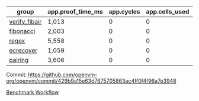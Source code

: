 | group | app.proof_time_ms | app.cycles | app.cells_used | leaf.proof_time_ms | leaf.cycles | leaf.cells_used |
| -- | -- | -- | -- | -- | -- | -- |
| [verify_fibair](https://github.com/openvm-org/openvm/blob/benchmark-results/benchmarks-pr/1884/verify_fibair-429b9a15e63d7675705863ac4ff0f4f96a7e3948.md) | 1,013 |  0 |  0 |- | - | - |
| [fibonacci](https://github.com/openvm-org/openvm/blob/benchmark-results/benchmarks-pr/1884/fibonacci-429b9a15e63d7675705863ac4ff0f4f96a7e3948.md) | 2,003 |  0 |  0 |- | - | - |
| [regex](https://github.com/openvm-org/openvm/blob/benchmark-results/benchmarks-pr/1884/regex-429b9a15e63d7675705863ac4ff0f4f96a7e3948.md) | 5,558 |  0 |  0 |- | - | - |
| [ecrecover](https://github.com/openvm-org/openvm/blob/benchmark-results/benchmarks-pr/1884/ecrecover-429b9a15e63d7675705863ac4ff0f4f96a7e3948.md) | 1,059 |  0 |  0 |- | - | - |
| [pairing](https://github.com/openvm-org/openvm/blob/benchmark-results/benchmarks-pr/1884/pairing-429b9a15e63d7675705863ac4ff0f4f96a7e3948.md) | 3,606 |  0 |  0 |- | - | - |


Commit: https://github.com/openvm-org/openvm/commit/429b9a15e63d7675705863ac4ff0f4f96a7e3948

[Benchmark Workflow](https://github.com/openvm-org/openvm/actions/runs/16402730744)
